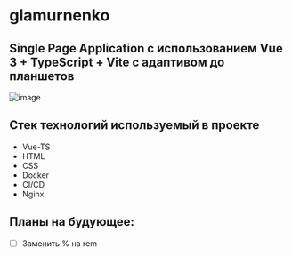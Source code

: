 # glamurnenko

## Single Page Application с использованием Vue 3 + TypeScript + Vite с адаптивом до планшетов

![image](https://user-images.githubusercontent.com/75541723/202222007-e89b5124-7da0-410b-96cf-0040f4d9c467.png)


## Стек технологий используемый в проекте
- Vue-TS
- HTML
- CSS
- Docker
- CI/CD
- Nginx

## Планы на будующее:
- [ ] Заменить % на rem
